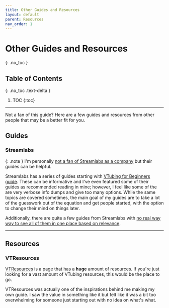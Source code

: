```yaml
---
title: Other Guides and Resources
layout: default
parent: Resources
nav_order: 1
---
```


# Other Guides and Resources
{: .no_toc }

## Table of Contents
{: .no_toc .text-delta }

1. TOC
{:toc}

-----

Not a fan of this guide? Here are a few guides and resources from other people that may be a better fit for you.

## Guides

### Streamlabs
{: .note }
I'm personally [not a fan of Streamlabs as a company](https://www.dexerto.com/entertainment/obs-streamlabs-reach-agreement-plagiarism-controversy-1727742/) but their guides can be helpful.

Streamlabs has a series of guides starting with [VTubing for Beginners guide](https://streamlabs.com/content-hub/post/vtubing-for-beginners). These can be informative and I've even featured some of their guides as recommended reading in mine; however, I feel like some of the are very verbose info dumps and give too many options. While the same topics are covered sometimes, the main goal of my guides are to take a lot of the guesswork out of the equation and get people started, with the option to change their mind on things later.

Additionally, there are quite a few guides from Streamlabs with [no real way way to see all of them in one place based on relevance](https://streamlabs.com/content-hub/search?query=VTuber&categories=streaming%2Cplatforms%2Cstreamlabs-desktop%2Ctools%2Cwidgets%2Csupport%2Cuniversity).

-----

## Resources

### VTResources
[VTResources](https://vtresources.carrd.co/) is a page that has a **huge** amount of resources. If you're just looking for a vast amount of VTubing resources, this would be the place to go.

VTResources was actually one of the inspirations behind me making my own guide. I saw the value in something like it but felt like it was a bit too overwhelming for someone just starting out with no idea on what's what.
